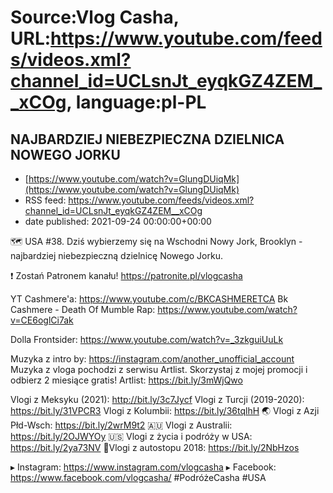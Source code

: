 # Source:Vlog Casha, URL:https://www.youtube.com/feeds/videos.xml?channel_id=UCLsnJt_eyqkGZ4ZEM__xCOg, language:pl-PL

## NAJBARDZIEJ NIEBEZPIECZNA DZIELNICA NOWEGO JORKU
 - [https://www.youtube.com/watch?v=GlungDUiqMk](https://www.youtube.com/watch?v=GlungDUiqMk)
 - RSS feed: https://www.youtube.com/feeds/videos.xml?channel_id=UCLsnJt_eyqkGZ4ZEM__xCOg
 - date published: 2021-09-24 00:00:00+00:00

🗺️ USA #38. Dziś wybierzemy się na Wschodni Nowy Jork, Brooklyn - najbardziej niebezpieczną dzielnicę Nowego Jorku.

❗ Zostań Patronem kanału!
https://patronite.pl/vlogcasha

YT Cashmere'a: https://www.youtube.com/c/BKCASHMERETCA
Bk Cashmere - Death Of Mumble Rap: https://www.youtube.com/watch?v=CE6oglCi7ak

Dolla Frontsider: https://www.youtube.com/watch?v=_3zkguiUuLk

Muzyka z intro by: https://instagram.com/another_unofficial_account
Muzyka z vloga pochodzi z serwisu Artlist. Skorzystaj z mojej promocji i odbierz 2 miesiące gratis!
Artlist: https://bit.ly/3mWjQwo

Vlogi z Meksyku (2021): http://bit.ly/3c7Jycf
Vlogi z Turcji (2019-2020): https://bit.ly/31VPCR3
Vlogi z Kolumbii: https://bit.ly/36tqlhH
🌏 Vlogi z Azji Płd-Wsch: https://bit.ly/2wrM9t2
🇦🇺 Vlogi z Australii: https://bit.ly/2OJWYOy
🇺🇸 Vlogi z życia i podróży w USA: https://bit.ly/2ya73NV
🚙Vlogi z autostopu 2018: https://bit.ly/2NbHzos

▸ Instagram: https://www.instagram.com/vlogcasha
▸ Facebook: https://www.facebook.com/vlogcasha/
#PodróżeCasha #USA


